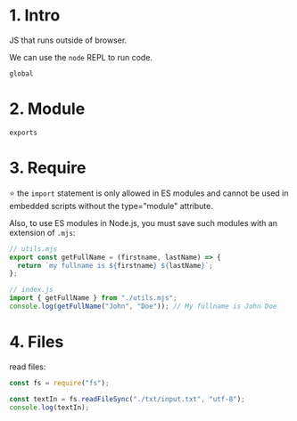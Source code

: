 # 1. Intro

JS that runs outside of browser.

We can use the `node` REPL to run code.

`global`

# 2. Module

`exports`

# 3. Require

⭐️ the `import` statement is only allowed in ES modules and cannot be used in embedded scripts without the type="module" attribute.

Also, to use ES modules in Node.js, you must save such modules with an extension of `.mjs`:

```js
// utils.mjs
export const getFullName = (firstname, lastName) => {
  return `my fullname is ${firstname} ${lastName}`;
};

// index.js
import { getFullName } from "./utils.mjs";
console.log(getFullName("John", "Doe")); // My fullname is John Doe
```

# 4. Files

read files:

```js
const fs = require("fs");

const textIn = fs.readFileSync("./txt/input.txt", "utf-8");
console.log(textIn);
```
